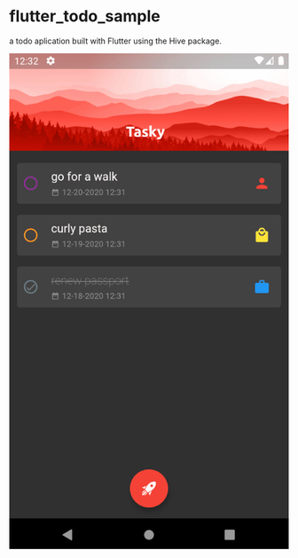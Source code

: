 # flutter_todo_sample

a todo aplication built with Flutter using the Hive package.

![Demo](demo.gif)
